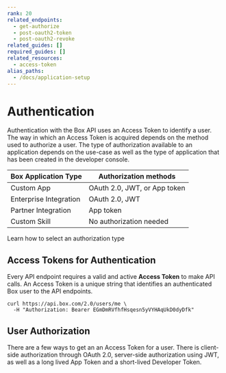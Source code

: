 ```yaml
---
rank: 20
related_endpoints:
  - get-authorize
  - post-oauth2-token
  - post-oauth2-revoke
related_guides: []
required_guides: []
related_resources:
  - access-token
alias_paths:
  - /docs/application-setup
---
```


# Authentication

Authentication with the Box API uses an Access Token to identify a user. The
way in which an Access Token is acquired depends on the method used to authorize
a user. The type of authorization available to an application depends on the
use-case as well as the type of application that has been created in the developer
console.

| Box Application Type   | Authorization methods        |
| ---------------------- | ---------------------------- |
| Custom App             | OAuth 2.0, JWT, or App token |
| Enterprise Integration | OAuth 2.0, JWT               |
| Partner Integration    | App token                    |
| Custom Skill           | No authorization needed      |

<CTA to="guide://authentication/select">
  Learn how to select an authorization type
</CTA>

## Access Tokens for Authentication

Every API endpoint requires a valid and active **Access Token** to make API
calls. An Access Token is a unique string that identifies an authenticated Box
user to the API endpoints.

```curl
curl https://api.box.com/2.0/users/me \
  -H "Authorization: Bearer EGmDmRVfhfHsqesn5yVYHAqUkD0dyDfk"
```

## User Authorization

There are a few ways to get an an Access Token for a user. There is
client-side authorization through OAuth 2.0, server-side authorization using
JWT, as well as a long lived App Token and a short-lived Developer Token.

